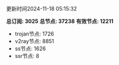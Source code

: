 更新时间2024-11-18 05:15:32

**总订阅: 3025**
**总节点: 37238**
**有效节点: 12211**
- trojan节点: 1726
- v2ray节点: 8851
- ss节点: 1626
- ssr节点: 8
